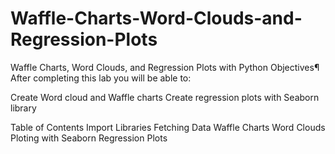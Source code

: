 # Waffle-Charts-Word-Clouds-and-Regression-Plots
Waffle Charts, Word Clouds, and Regression Plots with Python
Objectives¶
After completing this lab you will be able to:

Create Word cloud and Waffle charts
Create regression plots with Seaborn library






Table of Contents
Import Libraries
Fetching Data
Waffle Charts
Word Clouds
Ploting with Seaborn
Regression Plots
